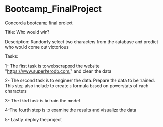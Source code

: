# Bootcamp_FinalProject
Concordia bootcamp final project

Title: Who would win?

Description: Randomly select two characters from the database and predict who would come out victorious

Tasks:

1- The first task is to webscrapped the website "https://www.superherodb.com/" and clean the data

2- The second task is to engineer the data. Prepare the data to be trained. This step also include to create a formula based on powerstats of each characters

3- The third task is to train the model

4-The fourth step is to examine the results and visualize the data

5- Lastly, deploy the project
